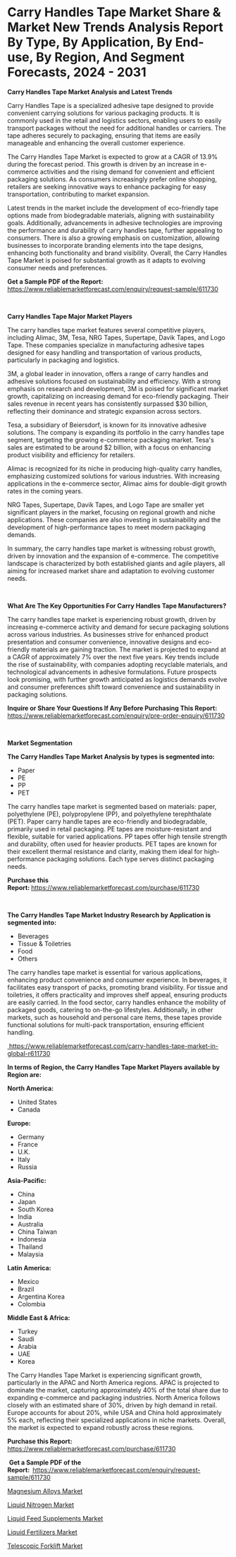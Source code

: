 <p><h1>Carry Handles Tape Market Share & Market New Trends Analysis Report By Type, By Application, By End-use, By Region, And Segment Forecasts, 2024 - 2031</h1></p><p><strong>Carry Handles Tape Market Analysis and Latest Trends</strong></p>
<p><p>Carry Handles Tape is a specialized adhesive tape designed to provide convenient carrying solutions for various packaging products. It is commonly used in the retail and logistics sectors, enabling users to easily transport packages without the need for additional handles or carriers. The tape adheres securely to packaging, ensuring that items are easily manageable and enhancing the overall customer experience.</p><p>The Carry Handles Tape Market is expected to grow at a CAGR of 13.9% during the forecast period. This growth is driven by an increase in e-commerce activities and the rising demand for convenient and efficient packaging solutions. As consumers increasingly prefer online shopping, retailers are seeking innovative ways to enhance packaging for easy transportation, contributing to market expansion.</p><p>Latest trends in the market include the development of eco-friendly tape options made from biodegradable materials, aligning with sustainability goals. Additionally, advancements in adhesive technologies are improving the performance and durability of carry handles tape, further appealing to consumers. There is also a growing emphasis on customization, allowing businesses to incorporate branding elements into the tape designs, enhancing both functionality and brand visibility. Overall, the Carry Handles Tape Market is poised for substantial growth as it adapts to evolving consumer needs and preferences.</p></p>
<p><strong>Get a Sample PDF of the Report:&nbsp;</strong> <a href="https://www.reliablemarketforecast.com/enquiry/request-sample/611730?utm_campaign=1110&utm_medium=2&utm_source=Github&utm_content=ia&utm_term=10122024&utm_id=carry-handles-tape">https://www.reliablemarketforecast.com/enquiry/request-sample/611730</a></p>
<p>&nbsp;</p>
<p><strong>Carry Handles Tape Major Market Players</strong></p>
<p><p>The carry handles tape market features several competitive players, including Alimac, 3M, Tesa, NRG Tapes, Supertape, Davik Tapes, and Logo Tape. These companies specialize in manufacturing adhesive tapes designed for easy handling and transportation of various products, particularly in packaging and logistics.</p><p>3M, a global leader in innovation, offers a range of carry handles and adhesive solutions focused on sustainability and efficiency. With a strong emphasis on research and development, 3M is poised for significant market growth, capitalizing on increasing demand for eco-friendly packaging. Their sales revenue in recent years has consistently surpassed $30 billion, reflecting their dominance and strategic expansion across sectors.</p><p>Tesa, a subsidiary of Beiersdorf, is known for its innovative adhesive solutions. The company is expanding its portfolio in the carry handles tape segment, targeting the growing e-commerce packaging market. Tesa's sales are estimated to be around $2 billion, with a focus on enhancing product visibility and efficiency for retailers.</p><p>Alimac is recognized for its niche in producing high-quality carry handles, emphasizing customized solutions for various industries. With increasing applications in the e-commerce sector, Alimac aims for double-digit growth rates in the coming years.</p><p>NRG Tapes, Supertape, Davik Tapes, and Logo Tape are smaller yet significant players in the market, focusing on regional growth and niche applications. These companies are also investing in sustainability and the development of high-performance tapes to meet modern packaging demands.</p><p>In summary, the carry handles tape market is witnessing robust growth, driven by innovation and the expansion of e-commerce. The competitive landscape is characterized by both established giants and agile players, all aiming for increased market share and adaptation to evolving customer needs.</p></p>
<p>&nbsp;</p>
<p><strong>What Are The Key Opportunities For Carry Handles Tape Manufacturers?</strong></p>
<p><p>The carry handles tape market is experiencing robust growth, driven by increasing e-commerce activity and demand for secure packaging solutions across various industries. As businesses strive for enhanced product presentation and consumer convenience, innovative designs and eco-friendly materials are gaining traction. The market is projected to expand at a CAGR of approximately 7% over the next five years. Key trends include the rise of sustainability, with companies adopting recyclable materials, and technological advancements in adhesive formulations. Future prospects look promising, with further growth anticipated as logistics demands evolve and consumer preferences shift toward convenience and sustainability in packaging solutions.</p></p>
<p><strong>Inquire or Share Your Questions If Any Before Purchasing This Report:</strong> <a href="https://www.reliablemarketforecast.com/enquiry/pre-order-enquiry/611730?utm_campaign=1110&utm_medium=2&utm_source=Github&utm_content=ia&utm_term=10122024&utm_id=carry-handles-tape">https://www.reliablemarketforecast.com/enquiry/pre-order-enquiry/611730</a></p>
<p>&nbsp;</p>
<p><strong>Market Segmentation</strong></p>
<p><strong>The Carry Handles Tape Market Analysis by types is segmented into:</strong></p>
<p><ul><li>Paper</li><li>PE</li><li>PP</li><li>PET</li></ul></p>
<p><p>The carry handles tape market is segmented based on materials: paper, polyethylene (PE), polypropylene (PP), and polyethylene terephthalate (PET). Paper carry handle tapes are eco-friendly and biodegradable, primarily used in retail packaging. PE tapes are moisture-resistant and flexible, suitable for varied applications. PP tapes offer high tensile strength and durability, often used for heavier products. PET tapes are known for their excellent thermal resistance and clarity, making them ideal for high-performance packaging solutions. Each type serves distinct packaging needs.</p></p>
<p><strong>Purchase this Report:&nbsp;</strong><a href="https://www.reliablemarketforecast.com/purchase/611730?utm_campaign=1110&utm_medium=2&utm_source=Github&utm_content=ia&utm_term=10122024&utm_id=carry-handles-tape">https://www.reliablemarketforecast.com/purchase/611730</a></p>
<p>&nbsp;</p>
<p><strong>The Carry Handles Tape Market Industry Research by Application is segmented into:</strong></p>
<p><ul><li>Beverages</li><li>Tissue & Toiletries</li><li>Food</li><li>Others</li></ul></p>
<p><p>The carry handles tape market is essential for various applications, enhancing product convenience and consumer experience. In beverages, it facilitates easy transport of packs, promoting brand visibility. For tissue and toiletries, it offers practicality and improves shelf appeal, ensuring products are easily carried. In the food sector, carry handles enhance the mobility of packaged goods, catering to on-the-go lifestyles. Additionally, in other markets, such as household and personal care items, these tapes provide functional solutions for multi-pack transportation, ensuring efficient handling.</p></p>
<p><a href="https://www.reliablemarketforecast.com/carry-handles-tape-market-in-global-r611730?utm_campaign=1110&utm_medium=2&utm_source=Github&utm_content=ia&utm_term=10122024&utm_id=carry-handles-tape">&nbsp;https://www.reliablemarketforecast.com/carry-handles-tape-market-in-global-r611730</a></p>
<p><strong>In terms of Region, the Carry Handles Tape Market Players available by Region are:</strong></p>
<p>
    <p> <strong> North America: </strong>
        <ul>
            <li>United States</li>
            <li>Canada</li>
        </ul>
        </p> 
    <p> <strong> Europe: </strong>
        <ul>
            <li>Germany</li>
            <li>France</li>
            <li>U.K.</li>
            <li>Italy</li>
            <li>Russia</li>
        </ul>
        </p> 
    <p> <strong> Asia-Pacific: </strong>
        <ul>
            <li>China</li>
            <li>Japan</li>
            <li>South Korea</li>
            <li>India</li>
            <li>Australia</li>
            <li>China Taiwan</li>
            <li>Indonesia</li>
            <li>Thailand</li>
            <li>Malaysia</li>
        </ul>
        </p> 
    <p> <strong> Latin America: </strong>
        <ul>
            <li>Mexico</li>
            <li>Brazil</li>
            <li>Argentina Korea</li>
            <li>Colombia</li>
        </ul>
        </p> 
    <p> <strong> Middle East & Africa: </strong>
        <ul>
            <li>Turkey</li>
            <li>Saudi</li>
            <li>Arabia</li>
            <li>UAE</li>
            <li>Korea</li>
        </ul>
    </p>
    </p>
<p><p>The Carry Handles Tape Market is experiencing significant growth, particularly in the APAC and North America regions. APAC is projected to dominate the market, capturing approximately 40% of the total share due to expanding e-commerce and packaging industries. North America follows closely with an estimated share of 30%, driven by high demand in retail. Europe accounts for about 20%, while USA and China hold approximately 5% each, reflecting their specialized applications in niche markets. Overall, the market is expected to expand robustly across these regions.</p></p>
<p><strong>Purchase this Report: </strong><a href="https://www.reliablemarketforecast.com/purchase/611730?utm_campaign=1110&utm_medium=2&utm_source=Github&utm_content=ia&utm_term=10122024&utm_id=carry-handles-tape">https://www.reliablemarketforecast.com/purchase/611730</a></p>
<p>&nbsp;<strong>Get a Sample PDF of the Report:&nbsp;&nbsp;</strong><a href="https://www.reliablemarketforecast.com/enquiry/request-sample/611730?utm_campaign=1110&utm_medium=2&utm_source=Github&utm_content=ia&utm_term=10122024&utm_id=carry-handles-tape">https://www.reliablemarketforecast.com/enquiry/request-sample/611730</a></p>
<p><strong></strong></p>
<p><p><a href="https://www.linkedin.com/pulse/th-score-market-0ptye?utm_campaign=1110&utm_medium=2&utm_source=Github&utm_content=ia&utm_term=10122024&utm_id=carry-handles-tape">Magnesium Alloys Market</a></p><p><a href="https://www.linkedin.com/pulse/liquid-nitrogen-market-scope-business-update-growth-goals-n8rre?utm_campaign=1110&utm_medium=2&utm_source=Github&utm_content=ia&utm_term=10122024&utm_id=carry-handles-tape">Liquid Nitrogen Market</a></p><p><a href="https://www.linkedin.com/pulse/global-liquid-feed-supplements-market-study-2024-2031-nhjde?utm_campaign=1110&utm_medium=2&utm_source=Github&utm_content=ia&utm_term=10122024&utm_id=carry-handles-tape">Liquid Feed Supplements Market</a></p><p><a href="https://www.linkedin.com/pulse/accurate-data-liquid-fertilizers-market-size-share-eq4ie?utm_campaign=1110&utm_medium=2&utm_source=Github&utm_content=ia&utm_term=10122024&utm_id=carry-handles-tape">Liquid Fertilizers Market</a></p><p><a href="https://github.com/WillieWoodard/Market-Research-Report-List-7/blob/main/telescopic-forklift-market.md?utm_campaign=1110&utm_medium=2&utm_source=Github&utm_content=ia&utm_term=10122024&utm_id=carry-handles-tape">Telescopic Forklift Market</a></p></p>